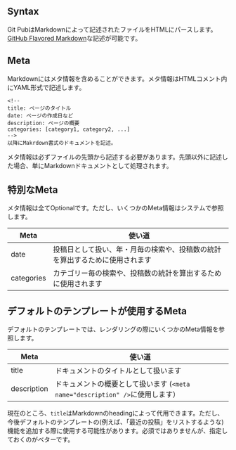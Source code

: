 <!--
title: Markdown
-->

## Syntax
Git PubはMarkdownによって記述されたファイルをHTMLにパースします。[GitHub Flavored Markdown](https://help.github.com/articles/github-flavored-markdown)な記述が可能です。


## Meta
Markdownにはメタ情報を含めることができます。メタ情報はHTMLコメント内にYAML形式で記述します。

```
<!--
title: ページのタイトル
date: ページの作成日など
description: ページの概要
categories: [category1, category2, ...]
-->
以降にMakrdown書式のドキュメントを記述。
```

メタ情報は必ずファイルの先頭から記述する必要があります。先頭以外に記述した場合、単にMarkdownドキュメントとして処理されます。


## 特別なMeta
メタ情報は全てOptionalです。ただし、いくつかのMeta情報はシステムで参照します。

Meta  | 使い道
----- | ------
date       | 投稿日として扱い、年・月毎の検索や、投稿数の統計を算出するために使用されます
categories | カテゴリー毎の検索や、投稿数の統計を算出するために使用されます

## デフォルトのテンプレートが使用するMeta
デフォルトのテンプレートでは、レンダリングの際にいくつかのMeta情報を参照します。

Meta  | 使い道
----- | ------
title       | ドキュメントのタイトルとして扱います
description | ドキュメントの概要として扱います (`<meta name="description" />`に使用します）

現在のところ、`title`はMarkdownのheadingによって代用できます。ただし、今後デフォルトのテンプレートの(例えば、「最近の投稿」をリストするような)機能を追加する際に使用する可能性があります。必須ではありませんが、指定しておくのがベターです。